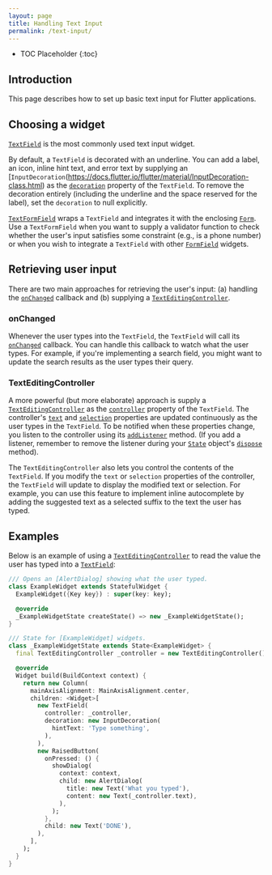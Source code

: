```yaml
---
layout: page
title: Handling Text Input
permalink: /text-input/
---
```


* TOC Placeholder
{:toc}

## Introduction

This page describes how to set up basic text input for Flutter applications.

## Choosing a widget

[`TextField`](https://docs.flutter.io/flutter/material/TextField-class.html)
is the most commonly used text input widget.

By default, a `TextField` is decorated with an underline. You can add a label,
an icon, inline hint text, and error text by supplying an
[`InputDecoration`(https://docs.flutter.io/flutter/material/InputDecoration-class.html)
as the [`decoration`](https://docs.flutter.io/flutter/material/TextField/decoration.html)
property of the `TextField`. To remove the decoration entirely (including the
underline and the space reserved for the label), set the `decoration` to null
explicitly.

[`TextFormField`](https://docs.flutter.io/flutter/material/TextFormField-class.html)
wraps a `TextField` and integrates it with the enclosing
[`Form`](https://docs.flutter.io/flutter/widgets/Form-class.html). Use a
`TextFormField` when you want to supply a validator function to check whether
the user's input satisfies some constraint (e.g., is a phone number) or when you
wish to integrate a `TextField` with other
[`FormField`](https://docs.flutter.io/flutter/widgets/FormField-class.html)
widgets.

## Retrieving user input

There are two main approaches for retrieving the user's input: (a) handling
the [`onChanged`](https://docs.flutter.io/flutter/material/TextField/onChanged.html)
callback and (b) supplying a
[`TextEditingController`](https://docs.flutter.io/flutter/widgets/TextEditingController-class.html).

### onChanged

Whenever the user types into the `TextField`, the `TextField` will call its
[`onChanged`](https://docs.flutter.io/flutter/material/TextField/onChanged.html)
callback. You can handle this callback to watch what the user types. For
example, if you're implementing a search field, you might want to update the
search results as the user types their query.

### TextEditingController

A more powerful (but more elaborate) approach is supply a
[`TextEditingController`](https://docs.flutter.io/flutter/widgets/TextEditingController-class.html)
as the [`controller`](https://docs.flutter.io/flutter/material/TextField/controller.html)
property of the `TextField`. The controller's
[`text`](https://docs.flutter.io/flutter/widgets/TextEditingController/text.html)
and [`selection`](https://docs.flutter.io/flutter/widgets/TextEditingController/selection.html)
properties are updated continuously as the user types in the `TextField`. To be
notified when these properties change, you listen to the controller using its
[`addListener`](https://docs.flutter.io/flutter/foundation/ChangeNotifier/addListener.html)
method. (If you add a listener, remember to remove the listener during your
[`State`](https://docs.flutter.io/flutter/widgets/State-class.html) object's
[`dispose`](https://docs.flutter.io/flutter/widgets/State/dispose.html) method).

The `TextEditingController` also lets you control the contents of the
`TextField`. If you modify the `text` or `selection` properties of the
controller, the `TextField` will update to display the modified text or
selection. For example, you can use this feature to implement inline
autocomplete by adding the suggested text as a selected suffix to the text the
user has typed.

## Examples

Below is an example of using a
[`TextEditingController`](https://docs.flutter.io/flutter/widgets/TextEditingController-class.html)
to read the value the user has typed into a
[`TextField`](https://docs.flutter.io/flutter/material/TextField-class.html):

```dart
/// Opens an [AlertDialog] showing what the user typed.
class ExampleWidget extends StatefulWidget {
  ExampleWidget({Key key}) : super(key: key);

  @override
  _ExampleWidgetState createState() => new _ExampleWidgetState();
}

/// State for [ExampleWidget] widgets.
class _ExampleWidgetState extends State<ExampleWidget> {
  final TextEditingController _controller = new TextEditingController();

  @override
  Widget build(BuildContext context) {
    return new Column(
      mainAxisAlignment: MainAxisAlignment.center,
      children: <Widget>[
        new TextField(
          controller: _controller,
          decoration: new InputDecoration(
            hintText: 'Type something',
          ),
        ),
        new RaisedButton(
          onPressed: () {
            showDialog(
              context: context,
              child: new AlertDialog(
                title: new Text('What you typed'),
                content: new Text(_controller.text),
              ),
            );
          },
          child: new Text('DONE'),
        ),
      ],
    );
  }
}
```

